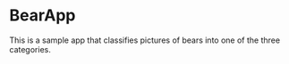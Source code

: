 # BearApp
This is a sample app that classifies  pictures of bears into one of the three categories. 
